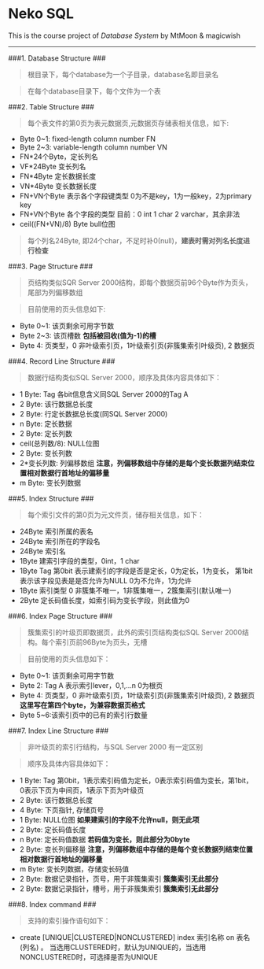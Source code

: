 Neko SQL
===============
This is the course project of *Database System* by MtMoon & magicwish

----------------------------------


###1. Database Structure ###

>根目录下，每个database为一个子目录，database名即目录名

>在每个database目录下，每个文件为一个表

###2. Table Structure ###

>每个表文件的第0页为表元数据页,元数据页存储表相关信息，如下:

+ Byte 0~1: fixed-length column number FN
+ Byte 2~3: variable-length column number VN
+ FN*24个Byte，定长列名
+ VF*24Byte 变长列名
+ FN*4Byte 定长数据长度
+ VN*4Byte 变长数据长度
+ FN+VN个Byte 表示各个字段键类型 0为不是key，1为一般key，2为primary key
+ FN+VN个Byte 各个字段的类型  目前：0 int 1 char 2 varchar，其余非法
+ ceil((FN+VN)/8) Byte bull位图

>每个列名24Byte, 即24个char，不足时补0(null)，**建表时需对列名长度进行检查**

###3. Page Structure ###

>页结构类似SQR Server 2000结构，即每个数据页前96个Byte作为页头，尾部为列偏移数组

>目前使用的页头信息如下:

+ Byte 0~1: 该页剩余可用字节数
+ Byte 2~3: 该页槽数 **包括被回收(值为-1)的槽**
+ Byte 4: 页类型，0 非叶级索引页，1叶级索引页(非簇集索引叶级页), 2 数据页

###4. Record Line Structure ###

>数据行结构类似SQL Server 2000，顺序及具体内容具体如下：

+ 1 Byte: Tag 各bit信息含义同SQL Server 2000的Tag A
+ 2 Byte: 该行数据总长度
+ 2 Byte: 行定长数据总长度(同SQL Server 2000)
+ n Byte: 定长数据
+ 2 Byte: 定长列数
+ ceil(总列数/8): NULL位图
+ 2 Byte: 变长列数
+ 2*变长列数: 列偏移数组 **注意，列偏移数组中存储的是每个变长数据列结束位置相对数据行首地址的偏移量**
+ m Byte: 变长列数据 

###5. Index Structure ###

>每个索引文件的第0页为元文件页，储存相关信息，如下：

+ 24Byte 索引所属的表名
+ 24Byte 索引所在的字段名
+ 24Byte 索引名
+ 1Byte 建索引字段的类型，0int，1 char
+ 1Byte Tag 第0bit 表示建索引的字段是否是定长，0为定长，1为变长， 第1bit表示该字段见表是是否允许为NULL 0为不允许，1为允许
+ 1Byte 索引类型 0 非簇集不唯一，1非簇集唯一，2簇集索引(默认唯一)
+ 2Byte 定长码值长度，如索引码为变长字段，则此值为0



###6. Index Page Structure ###

>簇集索引的叶级页即数据页，此外的索引页结构类似SQL Server 2000结构。每个索引页前96Byte为页头，无槽

>目前使用的页头信息如下：

+ Byte 0~1: 该页剩余可用字节数
+ Byte 2: Tag A 表示索引lever，0,1,...n 0为根页
+ Byte 4: 页类型，0 非叶级索引页，1叶级索引页(非簇集索引叶级页), 2 数据页 **这里写在第四个byte，为兼容数据页格式**
+ Byte 5~6:该索引页中的已有的索引行数量

###7. Index Line Structure ###

>非叶级页的索引行结构，与SQL Server 2000 有一定区别     

>顺序及具体内容具体如下：

+ 1 Byte: Tag 第0bit，1表示索引码值为定长，0表示索引码值为变长，第1bit，0表示下页为中间页，1表示下页为叶级页
+ 2 Byte: 该行数据总长度
+ 4 Byte: 下页指针, 存储页号
+ 1 Byte: NULL位图 **如果建索引的字段不允许null，则无此项** 
+ 2 Byte: 定长码值长度
+ n Byte: 定长码值数据 **若码值为变长，则此部分为0byte**
+ 2 Byte: 变长列偏移量 **注意，列偏移数组中存储的是每个变长数据列结束位置相对数据行首地址的偏移量**
+ m Byte: 变长列数据，存储变长码值
+ 2 Byte: 数据记录指针，页号，用于非簇集索引 **簇集索引无此部分**
+ 2 Byte: 数据记录指针，槽号，用于非簇集索引 **簇集索引无此部分** 

###8. Index command ###

>支持的索引操作语句如下：

+ create [UNIQUE|CLUSTERED|NONCLUSTERED] index 索引名称 on 表名(列名) 。
   当选用CLUSTERED时，默认为UNIQUE的，当选用NONCLUSTERED时，可选择是否为UNIQUE